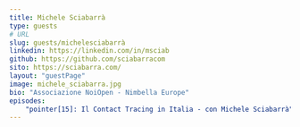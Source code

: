 ```yaml
---
title: Michele Sciabarrà
type: guests
# URL
slug: guests/michelesciabarrà
linkedin: https://linkedin.com/in/msciab
github: https://github.com/sciabarracom
sito: https://sciabarra.com/
layout: "guestPage"
image: michele_sciabarra.jpg
bio: "Associazione NoiOpen - Nimbella Europe"
episodes: 
    "pointer[15]: Il Contact Tracing in Italia - con Michele Sciabarrà": "/p/pointer15-il-contact-tracing-in-italia-con-michele-sciabarrà/"
---
```


